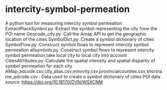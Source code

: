 # intercity-symbol-permeation
A python tool for measuring intercity symbol permeation
ExtractPlaceSymbol.py :Extract the symbol representing the city from the POI name
Geocode_city.py :Call the Amap API to get the geographic location of the cities
SymbolDict.py :Create a symbol dictionary of cities
SymbolFlow.py :Construct symbol flows to represent intercity symbol permeation
allsymbols.py :Construct symbol flows to represent intercity symbol permeation,take local city to local city into account
CitiesAttributes.py :Calculate the spatial intensity and spatial disparity of symbol permeation for each city
AMap_adcode.csv,city_alias.csv,minority.csv,provincialcounties.csv,shortname_adcode.csv : Data used to create a symbol dictionary of cities
POI data source :https://doi.org/10.18170/DVN/WSXCNM
